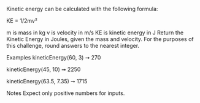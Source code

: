 Kinetic energy can be calculated with the following formula:

KE = 1/2mv²

m is mass in kg
v is velocity in m/s
KE is kinetic energy in J
Return the Kinetic Energy in Joules, given the mass and velocity. For the purposes of this challenge, round answers to the nearest integer.

Examples
kineticEnergy(60, 3) ➞ 270

kineticEnergy(45, 10) ➞ 2250

kineticEnergy(63.5, 7.35) ➞ 1715

Notes
Expect only positive numbers for inputs.